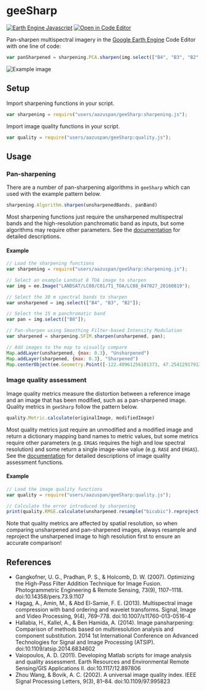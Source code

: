 # geeSharp

[![Earth Engine Javascript](https://img.shields.io/badge/Earth%20Engine%20API-Javascript-red)](https://developers.google.com/earth-engine/tutorials/tutorial_api_01)
[![Open in Code Editor](https://img.shields.io/badge/Open%20in-Code%20Editor-9cf)](https://code.earthengine.google.com/2d8bfc240ea7372c21377f511359d3c2)

Pan-sharpen multispectral imagery in the [Google Earth Engine](https://earthengine.google.com/) Code Editor with one line of code:

```javascript
var panSharpened = sharpening.PCA.sharpen(img.select(["B4", "B3", "B2",]), img.select(["B8"]);
```

![Example image](https://raw.githubusercontent.com/aazuspan/geeSharp.js/main/sharpening_example.png)

## Setup

Import sharpening functions in your script.
```javascript
var sharpening = require("users/aazuspan/geeSharp:sharpening.js");
```
Import image quality functions in your script.
```javascript
var quality = require("users/aazuspan/geeSharp:quality.js");
```

## Usage

### Pan-sharpening

There are a number of pan-sharpening algorithms in `geeSharp` which can used with the example pattern below.

```javascript
sharpening.Algorithm.sharpen(unsharpenedBands, panBand)
```

Most sharpening functions just require the unsharpened multispectral bands and the high-resolution panchromatic band as inputs, but some algorithms may require other parameters. See the [documentation](https://github.com/aazuspan/geeSharp.js/wiki/Sharpening-Functions) for detailed descriptions.

#### Example

```javascript
// Load the sharpening functions
var sharpening = require("users/aazuspan/geeSharp:sharpening.js");

// Select an example Landsat 8 TOA image to sharpen
var img = ee.Image("LANDSAT/LC08/C01/T1_TOA/LC08_047027_20160819");

// Select the 30 m spectral bands to sharpen
var unsharpened = img.select(["B4", "B3", "B2"]);

// Select the 15 m panchromatic band
var pan = img.select(["B8"]);

// Pan-sharpen using Smoothing Filter-based Intensity Modulation
var sharpened = sharpening.SFIM.sharpen(unsharpened, pan);

// Add images to the map to visually compare
Map.addLayer(unsharpened, {max: 0.3}, "Unsharpened")
Map.addLayer(sharpened, {max: 0.3}, "Sharpened")
Map.centerObject(ee.Geometry.Point([-122.40961256101373, 47.25412917913268]), 14)
```

### Image quality assessment

Image quality metrics measure the distortion between a reference image and an image that has been modified, such as a pan-sharpened image. Quality metrics in `geeSharp` follow the pattern below.

```javascript
quality.Metric.calculate(originalImage, modifiedImage)
```

Most quality metrics just require an unmodified and a modified image and return a dictionary mapping band names to metric values, but some metrics require other parameters (e.g. `ERGAS` requires the high and low spectral resolution) and some return a single image-wise value (e.g. `RASE` and `ERGAS`). See the [documentation](https://github.com/aazuspan/geeSharp.js/wiki/Image-Quality-Assessment) for detailed descriptions of image quality assessment functions.

#### Example

```javascript
// Load the image quality functions
var quality = require("users/aazuspan/geeSharp:quality.js");

// Calculate the error introduced by sharpening
print(quality.RMSE.calculate(unsharpened.resample("bicubic").reproject(sharpened.projection()), sharpened));
```

Note that quality metrics are affected by spatial resolution, so when comparing unsharpened and pan-sharpened images, always resample and reproject the unsharpened image to high resolution first to ensure an accurate comparison!


## References

- Gangkofner, U. G., Pradhan, P. S., & Holcomb, D. W. (2007). Optimizing the High-Pass Filter Addition Technique for Image Fusion. Photogrammetric Engineering & Remote Sensing, 73(9), 1107–1118. doi:10.14358/pers.73.9.1107
- Hagag, A., Amin, M., & Abd El-Samie, F. E. (2013). Multispectral image compression with band ordering and wavelet transforms. Signal, Image and Video Processing, 9(4), 769–778. doi:10.1007/s11760-013-0516-4
- Hallabia, H., Kallel, A., & Ben Hamida, A. (2014). Image pansharpening: Comparison of methods based on multiresolution analysis and component substitution. 2014 1st International Conference on Advanced Technologies for Signal and Image Processing (ATSIP). doi:10.1109/atsip.2014.6834602
- Vaiopoulos, A. D. (2011). Developing Matlab scripts for image analysis and quality assessment. Earth Resources and Environmental Remote Sensing/GIS Applications II. doi:10.1117/12.897806
- Zhou Wang, & Bovik, A. C. (2002). A universal image quality index. IEEE Signal Processing Letters, 9(3), 81–84. doi:10.1109/97.995823
